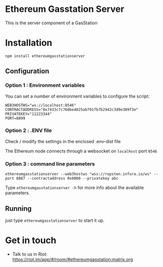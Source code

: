 # Ethereum Gasstation Server

This is the server component of a GasStation

# Installation

`npm install ethereumgasstationserver`

## Configuration

### Option 1 : Environment variables

You can set a number of environment variables to configure the script:

```
WEB3HOSTWS="ws://localhost:8546"
CONTRACTADDRESS="0x7433c7c768be4025ab791fb7b2942c3d9e309f3e"
PRIVATEKEY="11223344"
PORT=8899
```

### Option 2 : .ENV file

Check / modify the settings in the enclosed .env-dist file

The Ethereum node connects through a websocket on `localhost` port `8546`

### Option 3 : command line parameters

```
ethereumgasstationserver --web3hostws "wss://ropsten.infura.io/ws" --port 8887 --contractaddress 0x0000 --privatekey abc
```

Type `ethereumgasstationserver -h` for more info about the available parameters.

## Running

just type `ethereumgasstationserver` to start it up.


# Get in touch

- Talk to us in Riot: https://riot.im/app/#/room/#ethereumgasstation:matrix.org


